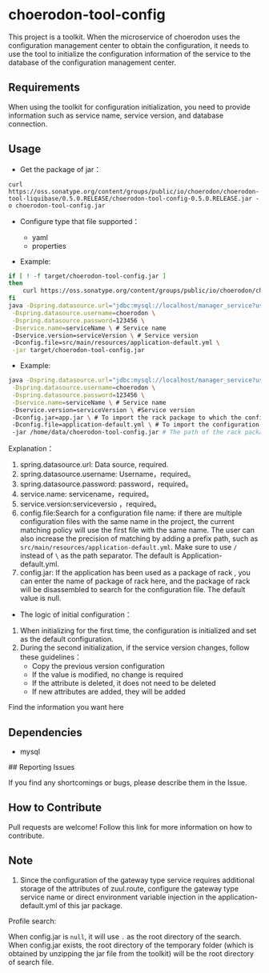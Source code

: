 # choerodon-tool-config

This project is a toolkit. When the microservice of choerodon uses the configuration management center to obtain the configuration, it needs to use the tool to initialize the configuration information of the service to the database of the configuration management center.

## Requirements

When using the toolkit for configuration initialization, you need to provide information such as service name, service version, and database connection.

## Usage

* Get the package of jar：

```
curl https://oss.sonatype.org/content/groups/public/io/choerodon/choerodon-tool-liquibase/0.5.0.RELEASE/choerodon-tool-config-0.5.0.RELEASE.jar -o choerodon-tool-config.jar
```

* Configure type that file supported：
    - yaml
    - properties

* Example:

```bash
if [ ! -f target/choerodon-tool-config.jar ]
then
    curl https://oss.sonatype.org/content/groups/public/io/choerodon/choerodon-tool-liquibase/0.5.0.RELEASE/choerodon-tool-config-0.5.0.RELEASE.jar -o target/choerodon-tool-config.jar # The version may be changed here. Please change it based on the downloaded package name.
fi
java -Dspring.datasource.url="jdbc:mysql://localhost/manager_service?useUnicode=true&characterEncoding=utf-8&useSSL=false" \
 -Dspring.datasource.username=choerodon \
 -Dspring.datasource.password=123456 \
 -Dservice.name=serviceName \ # Service name
 -Dservice.version=serviceVersion \ # Service version
 -Dconfig.file=src/main/resources/application-default.yml \
 -jar target/choerodon-tool-config.jar 
```

* Example:

```bash
java -Dspring.datasource.url="jdbc:mysql://localhost/manager_service?useUnicode=true&characterEncoding=utf-8&useSSL=false" \
 -Dspring.datasource.username=choerodon \
 -Dspring.datasource.password=123456 \
 -Dservice.name=serviceName \ # Service name
 -Dservice.version=serviceVersion \ #Service version
 -Dconfig.jar=app.jar \ # To import the rack package to which the configuration belongs, take the actual path as the standard
 -Dconfig.file=application-default.yml \ # To import the configuration file, please follow the path of the file in the rack package
 -jar /home/data/choerodon-tool-config.jar # The path of the rack package is subject to the actual.
```
Explanation：

1. spring.datasource.url: Data source, required.
1. spring.datasource.username: Username，required。
1. spring.datasource.password: password，required。
1. service.name: servicename，required。
1. service.version:serviceversio ，required。
1. config.file:Search for a configuration file name: if there are multiple configuration files with the same name in the project, the current matching policy will use the first file with the same name. The user can also increase the precision of matching by adding a prefix path, such as `src/main/resources/application-default.yml`. Make sure to use `/` instead of `\` as the path separator. The default is Application-default.yml.
1. config.jar: If the application has been used as a package of rack , you can enter the name of package of rack here, and the package of rack will be disassembled to search for the configuration file. The default value is null.
* The logic of initial configuration：

1. When initializing for the first time, the configuration is initialized and set as the default configuration.
1. During the second initialization, if the service version changes, follow these guidelines：
    - Copy the previous version configuration
    - If the value is modified, no change is required
    - If the attribute is deleted, it does not need to be deleted
    - If new attributes are added, they will be added

Find the information you want here
## Dependencies

* mysql

## Reporting Issues

If you find any shortcomings or bugs, please describe them in the Issue.
    
## How to Contribute
Pull requests are welcome! Follow this link for more information on how to contribute.

## Note
1. Since the configuration of the gateway type service requires additional storage of the attributes of zuul.route, configure the gateway type service name or direct environment variable injection in the application-default.yml of this jar package.

Profile search:

When config.jar is `null`, it will use `.` as the root directory of the search. When config.jar exists, the root directory of the temporary folder (which is obtained by unzipping the jar file from the toolkit) will be the root directory of search file.
